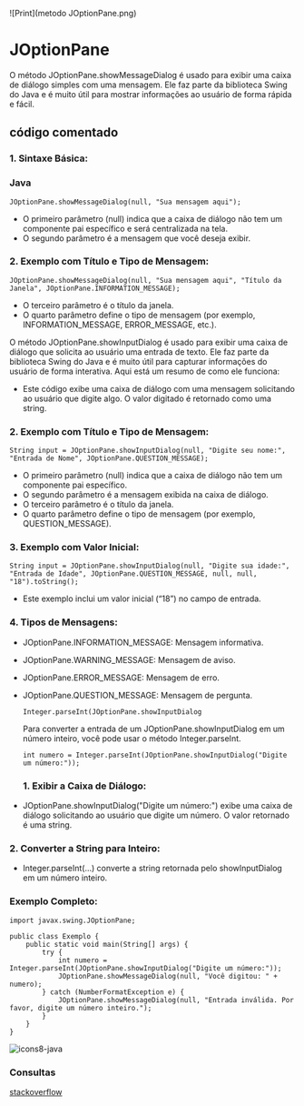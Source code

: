![Print](metodo JOptionPane.png)

# JOptionPane
O método JOptionPane.showMessageDialog é usado para exibir uma caixa de diálogo simples com uma mensagem.
Ele faz parte da biblioteca Swing do Java e é muito útil para mostrar informações ao usuário de forma rápida e fácil. 


## código comentado
### 1.	Sintaxe Básica:

### Java
````JOptionPane.showMessageDialog(null, "Sua mensagem aqui");````

- O primeiro parâmetro (null) indica que a caixa de diálogo não tem um componente pai específico e será centralizada na tela.
- O segundo parâmetro é a mensagem que você deseja exibir.

### 2.	Exemplo com Título e Tipo de Mensagem:

````JOptionPane.showMessageDialog(null, "Sua mensagem aqui", "Título da Janela", JOptionPane.INFORMATION_MESSAGE);````
- 	O terceiro parâmetro é o título da janela.
- 	O quarto parâmetro define o tipo de mensagem (por exemplo, INFORMATION_MESSAGE, ERROR_MESSAGE, etc.).

O método JOptionPane.showInputDialog é usado para exibir uma caixa de diálogo que solicita ao usuário uma entrada de texto. Ele faz parte da biblioteca Swing do Java e é muito útil para capturar informações do usuário de forma interativa. Aqui está um resumo de como ele funciona:

- Este código exibe uma caixa de diálogo com uma mensagem solicitando ao usuário que digite algo. O valor digitado é retornado como uma string.

### 2.	Exemplo com Título e Tipo de Mensagem:

````String input = JOptionPane.showInputDialog(null, "Digite seu nome:", "Entrada de Nome", JOptionPane.QUESTION_MESSAGE);````
- O primeiro parâmetro (null) indica que a caixa de diálogo não tem um componente pai específico.
- O segundo parâmetro é a mensagem exibida na caixa de diálogo.
- O terceiro parâmetro é o título da janela.
-	O quarto parâmetro define o tipo de mensagem (por exemplo, QUESTION_MESSAGE).

### 3.	Exemplo com Valor Inicial:

`````String input = JOptionPane.showInputDialog(null, "Digite sua idade:", "Entrada de Idade", JOptionPane.QUESTION_MESSAGE, null, null, "18").toString();`````

- Este exemplo inclui um valor inicial (“18”) no campo de entrada.

### 4.	Tipos de Mensagens:

 - JOptionPane.INFORMATION_MESSAGE: Mensagem informativa.
 - JOptionPane.WARNING_MESSAGE: Mensagem de aviso.
 - JOptionPane.ERROR_MESSAGE: Mensagem de erro.
 - JOptionPane.QUESTION_MESSAGE: Mensagem de pergunta.

   ````Integer.parseInt(JOptionPane.showInputDialog````
   
   Para converter a entrada de um JOptionPane.showInputDialog em um número inteiro, você pode usar o método Integer.parseInt.
   
   ````int numero = Integer.parseInt(JOptionPane.showInputDialog("Digite um número:"));````
   
   ### 1.	Exibir a Caixa de Diálogo:
  - JOptionPane.showInputDialog("Digite um número:") exibe uma caixa de diálogo solicitando ao usuário que digite um número. O valor retornado é uma string.

    
  ### 2.	Converter a String para Inteiro:
  -	Integer.parseInt(...) converte a string retornada pelo showInputDialog em um número inteiro.

  ### Exemplo Completo:
````
import javax.swing.JOptionPane;

public class Exemplo {
    public static void main(String[] args) {
        try {
            int numero = Integer.parseInt(JOptionPane.showInputDialog("Digite um número:"));
            JOptionPane.showMessageDialog(null, "Você digitou: " + numero);
        } catch (NumberFormatException e) {
            JOptionPane.showMessageDialog(null, "Entrada inválida. Por favor, digite um número inteiro.");
        }
    }
}
````
![icons8-java](https://user-images.githubusercontent.com/76852813/172716937-4574740e-2d2e-4326-af3b-4a42bad058c1.svg)

### Consultas
<a href="https://stackoverflow.com/questions/3120922/joptionpane-input-to-int">stackoverflow</a>











 
